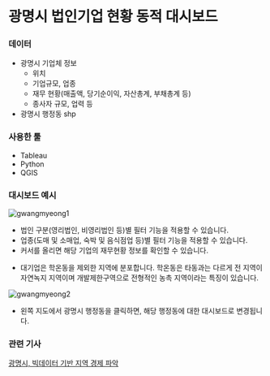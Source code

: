# 광명시 법인기업 현황 동적 대시보드

### 데이터 
- 광명시 기업체 정보 
  - 위치
  - 기업규모, 업종
  - 재무 현황(매출액, 당기순이익, 자산총계, 부채총계 등)
  - 종사자 규모, 업력 등
- 광명시 행정동 shp

### 사용한 툴
- Tableau
- Python
- QGIS

### 대시보드 예시
![gwangmyeong1](https://user-images.githubusercontent.com/90254892/229352622-b6938638-336a-432b-af3d-cf1a4e9f2e2e.jpg)
- 법인 구분(영리법인, 비영리법인 등)별 필터 기능을 적용할 수 있습니다. 
- 업종(도매 및 소매업, 숙박 및 음식점업 등)별 필터 기능을 적용할 수 있습니다. 
- 커서를 올리면 해당 기업의 재무현황 정보를 확인할 수 있습니다. 
     
* 대기업은 학온동을 제외한 지역에 분포합니다. 학온동은 타동과는 다르게 전 지역이 자연녹지 지역이며 개발제한구역으로 전형적인 농촉 지역이라는 특징이 있습니다.


![gwangmyeong2](https://user-images.githubusercontent.com/90254892/229352809-816463c3-1c5c-4ed1-b78e-9b59546222d6.jpg)
- 왼쪽 지도에서 광명시 행정동을 클릭하면, 해당 행정동에 대한 대시보드로 변경됩니다.


### 관련 기사
[광명시, 빅데이터 기반 지역 경제 파악](https://www.aitimes.com/news/articleView.html?idxno=120287)
